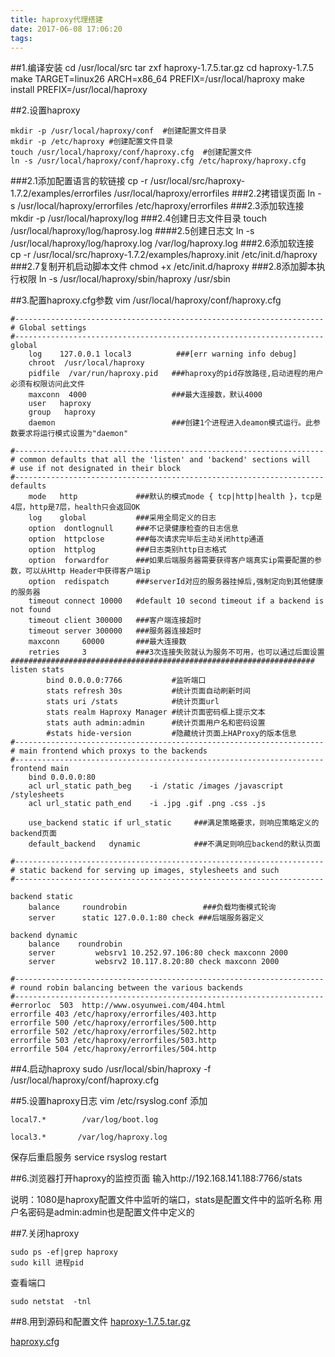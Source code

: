 ```yaml
---
title: haproxy代理搭建
date: 2017-06-08 17:06:20
tags:
---
```


##1.编译安装
	cd /usr/local/src
	tar zxf haproxy-1.7.5.tar.gz 
	cd haproxy-1.7.5 
	make  TARGET=linux26 ARCH=x86_64 PREFIX=/usr/local/haproxy 
	make install PREFIX=/usr/local/haproxy

##2.设置haproxy

	mkdir -p /usr/local/haproxy/conf  #创建配置文件目录
	mkdir -p /etc/haproxy #创建配置文件目录
	touch /usr/local/haproxy/conf/haproxy.cfg  #创建配置文件
	ln -s /usr/local/haproxy/conf/haproxy.cfg /etc/haproxy/haproxy.cfg
###2.1添加配置语言的软链接
	cp -r /usr/local/src/haproxy-1.7.2/examples/errorfiles /usr/local/haproxy/errorfiles
###2.2拷错误页面
	ln -s /usr/local/haproxy/errorfiles /etc/haproxy/errorfiles 
###2.3添加软连接
	mkdir -p /usr/local/haproxy/log
###2.4创建日志文件目录
	touch /usr/local/haproxy/log/haprosy.log
####2.5创建日志文
	ln -s /usr/local/haproxy/log/haproxy.log /var/log/haproxy.log
###2.6添加软连接
	cp -r /usr/local/src/haproxy-1.7.2/examples/haproxy.init /etc/init.d/haproxy 
###2.7复制开机启动脚本文件
	chmod +x /etc/init.d/haproxy
###2.8添加脚本执行权限
	ln -s /usr/local/haproxy/sbin/haproxy /usr/sbin 

##3.配置haproxy.cfg参数
vim /usr/local/haproxy/conf/haproxy.cfg

	#---------------------------------------------------------------------
	# Global settings
	#---------------------------------------------------------------------
	global
	    log    127.0.0.1 local3          ###[err warning info debug] 
	    chroot  /usr/local/haproxy
	    pidfile  /var/run/haproxy.pid   ###haproxy的pid存放路径,启动进程的用户必须有权限访问此文件 
	    maxconn  4000                   ###最大连接数，默认4000
	    user   haproxy
	    group   haproxy
	    daemon                          ###创建1个进程进入deamon模式运行。此参数要求将运行模式设置为"daemon"
	  
	#---------------------------------------------------------------------
	# common defaults that all the 'listen' and 'backend' sections will 
	# use if not designated in their block
	#---------------------------------------------------------------------
	defaults
	    mode   http             ###默认的模式mode { tcp|http|health }，tcp是4层，http是7层，health只会返回OK
	    log    global           ###采用全局定义的日志
	    option  dontlognull     ###不记录健康检查的日志信息
	    option  httpclose       ###每次请求完毕后主动关闭http通道 
	    option  httplog         ###日志类别http日志格式 
	    option  forwardfor      ###如果后端服务器需要获得客户端真实ip需要配置的参数，可以从Http Header中获得客户端ip  
	    option  redispatch      ###serverId对应的服务器挂掉后,强制定向到其他健康的服务器
	    timeout connect 10000   #default 10 second timeout if a backend is not found
	    timeout client 300000   ###客户端连接超时
	    timeout server 300000   ###服务器连接超时
	    maxconn     60000       ###最大连接数
	    retries     3           ###3次连接失败就认为服务不可用，也可以通过后面设置 
	####################################################################
	listen stats
	        bind 0.0.0.0:7766           #监听端口  
	        stats refresh 30s           #统计页面自动刷新时间  
	        stats uri /stats            #统计页面url  
	        stats realm Haproxy Manager #统计页面密码框上提示文本  
	        stats auth admin:admin      #统计页面用户名和密码设置  
	        #stats hide-version         #隐藏统计页面上HAProxy的版本信息
	#---------------------------------------------------------------------
	# main frontend which proxys to the backends
	#---------------------------------------------------------------------
	frontend main
	    bind 0.0.0.0:80
	    acl url_static path_beg    -i /static /images /javascript /stylesheets
	    acl url_static path_end    -i .jpg .gif .png .css .js
	  
	    use_backend static if url_static     ###满足策略要求，则响应策略定义的backend页面
	    default_backend   dynamic            ###不满足则响应backend的默认页面
	  
	#---------------------------------------------------------------------
	# static backend for serving up images, stylesheets and such
	#---------------------------------------------------------------------
	  
	backend static
	    balance     roundrobin                 ###负载均衡模式轮询
	    server      static 127.0.0.1:80 check ###后端服务器定义
	      
	backend dynamic
	    balance    roundrobin
	    server         websrv1 10.252.97.106:80 check maxconn 2000
	    server         websrv2 10.117.8.20:80 check maxconn 2000
	  
	#---------------------------------------------------------------------
	# round robin balancing between the various backends
	#---------------------------------------------------------------------
	#errorloc  503  http://www.osyunwei.com/404.html
	errorfile 403 /etc/haproxy/errorfiles/403.http
	errorfile 500 /etc/haproxy/errorfiles/500.http
	errorfile 502 /etc/haproxy/errorfiles/502.http
	errorfile 503 /etc/haproxy/errorfiles/503.http
	errorfile 504 /etc/haproxy/errorfiles/504.http

##4.启动haproxy
	sudo /usr/local/sbin/haproxy -f /usr/local/haproxy/conf/haproxy.cfg

##5.设置haproxy日志
vim /etc/rsyslog.conf
添加


	local7.*        /var/log/boot.log
	
	local3.*       /var/log/haproxy.log

保存后重启服务
service rsyslog restart

##6.浏览器打开haproxy的监控页面
输入http://192.168.141.188:7766/stats

说明：1080是haproxy配置文件中监听的端口，stats是配置文件中的监听名称
用户名密码是admin:admin也是配置文件中定义的


##7.关闭haproxy

	sudo ps -ef|grep haproxy
	sudo kill 进程pid
查看端口

	sudo netstat  -tnl 

##8.用到源码和配置文件
[haproxy-1.7.5.tar.gz](http://ohjvpki1b.bkt.clouddn.com/haproxy-1.7.5.tar.gz)

[haproxy.cfg](http://ohjvpki1b.bkt.clouddn.com/haproxy.cfg)